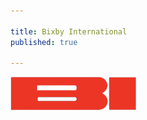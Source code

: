 ```yaml
---

title: Bixby International
published: true

---
```


<a href="http://www.bixbyintl.com/">![Bixby International](bixby.jpg)</a>



